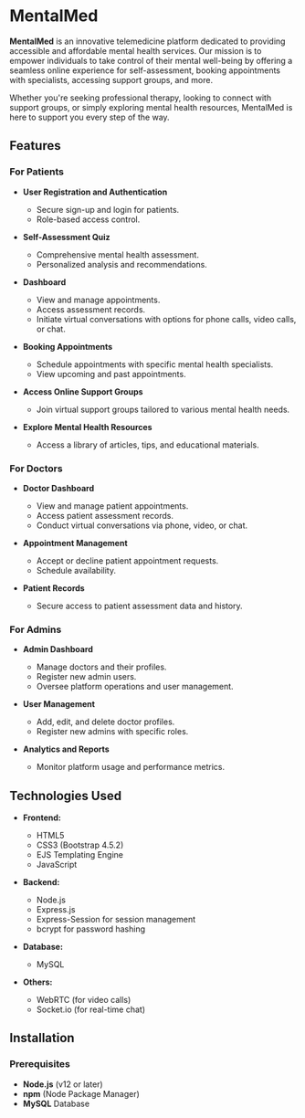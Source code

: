 # MentalMed


**MentalMed** is an innovative telemedicine platform dedicated to providing accessible and affordable mental health services. Our mission is to empower individuals to take control of their mental well-being by offering a seamless online experience for self-assessment, booking appointments with specialists, accessing support groups, and more.

Whether you're seeking professional therapy, looking to connect with support groups, or simply exploring mental health resources, MentalMed is here to support you every step of the way.

## Features

### For Patients

- **User Registration and Authentication**
  - Secure sign-up and login for patients.
  - Role-based access control.

- **Self-Assessment Quiz**
  - Comprehensive mental health assessment.
  - Personalized analysis and recommendations.

- **Dashboard**
  - View and manage appointments.
  - Access assessment records.
  - Initiate virtual conversations with options for phone calls, video calls, or chat.

- **Booking Appointments**
  - Schedule appointments with specific mental health specialists.
  - View upcoming and past appointments.

- **Access Online Support Groups**
  - Join virtual support groups tailored to various mental health needs.

- **Explore Mental Health Resources**
  - Access a library of articles, tips, and educational materials.

### For Doctors

- **Doctor Dashboard**
  - View and manage patient appointments.
  - Access patient assessment records.
  - Conduct virtual conversations via phone, video, or chat.

- **Appointment Management**
  - Accept or decline patient appointment requests.
  - Schedule availability.

- **Patient Records**
  - Secure access to patient assessment data and history.

### For Admins

- **Admin Dashboard**
  - Manage doctors and their profiles.
  - Register new admin users.
  - Oversee platform operations and user management.

- **User Management**
  - Add, edit, and delete doctor profiles.
  - Register new admins with specific roles.

- **Analytics and Reports**
  - Monitor platform usage and performance metrics.

## Technologies Used

- **Frontend:**
  - HTML5
  - CSS3 (Bootstrap 4.5.2)
  - EJS Templating Engine
  - JavaScript

- **Backend:**
  - Node.js
  - Express.js
  - Express-Session for session management
  - bcrypt for password hashing

- **Database:**
  - MySQL

- **Others:**
  - WebRTC (for video calls)
  - Socket.io (for real-time chat)

## Installation

### Prerequisites

- **Node.js** (v12 or later)
- **npm** (Node Package Manager)
- **MySQL** Database

